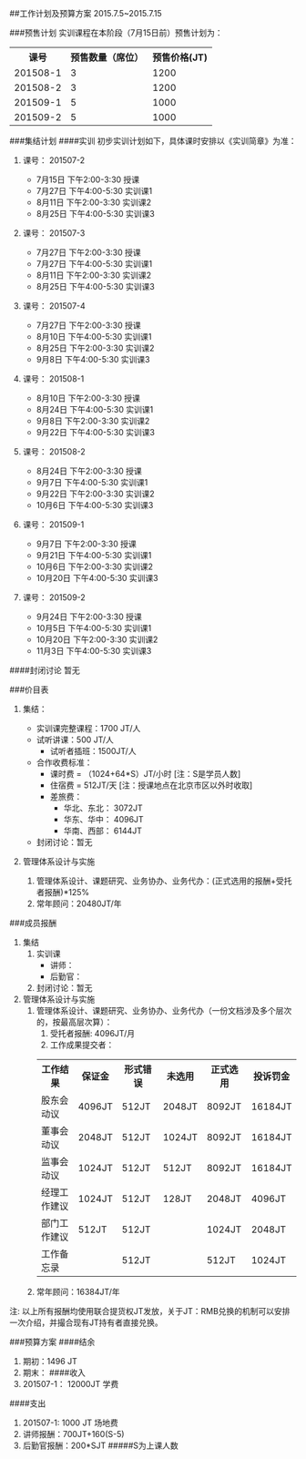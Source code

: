 ##工作计划及预算方案
2015.7.5~2015.7.15

###预售计划
实训课程在本阶段（7月15日前）预售计划为：
<table>
<tr><th>课号</th><th>预售数量（席位）</th><th>预售价格(JT)</th></tr>
<tr><td>201508-1</td><td>3</td><td>1200</td></tr>
<tr><td>201508-2</td><td>3</td><td>1200</td></tr>
<tr><td>201509-1</td><td>5</td><td>1000</td></tr>
<tr><td>201509-2</td><td>5</td><td>1000</td></tr>
</table>

###集结计划
####实训
初步实训计划如下，具体课时安排以《实训简章》为准：

1. 课号： 201507-2
	* 7月15日 下午2:00-3:30 授课
  	* 7月27日 下午4:00-5:30 实训课1
  	* 8月11日 下午2:00-3:30 实训课2
  	* 8月25日 下午4:00-5:30 实训课3

2. 课号： 201507-3
	* 7月27日 下午2:00-3:30 授课
  	* 7月27日 下午4:00-5:30 实训课1
  	* 8月11日 下午2:00-3:30 实训课2
  	* 8月25日 下午4:00-5:30 实训课3

3. 课号： 201507-4
	* 7月27日 下午2:00-3:30 授课
  	* 8月10日 下午4:00-5:30 实训课1
  	* 8月25日 下午2:00-3:30 实训课2
  	* 9月8日 下午4:00-5:30 实训课3

5. 课号： 201508-1
	* 8月10日 下午2:00-3:30 授课
  	* 8月24日 下午4:00-5:30 实训课1
  	* 9月8日 下午2:00-3:30 实训课2
  	* 9月22日 下午4:00-5:30 实训课3

4. 课号： 201508-2
	* 8月24日 下午2:00-3:30 授课
  	* 9月7日 下午4:00-5:30 实训课1
  	* 9月22日 下午2:00-3:30 实训课2
  	* 10月6日 下午4:00-5:30 实训课3

5. 课号： 201509-1
	* 9月7日 下午2:00-3:30 授课
  	* 9月21日 下午4:00-5:30 实训课1
  	* 10月6日 下午2:00-3:30 实训课2
  	* 10月20日 下午4:00-5:30 实训课3

6. 课号： 201509-2
	* 9月24日 下午2:00-3:30 授课
  	* 10月5日 下午4:00-5:30 实训课1
  	* 10月20日 下午2:00-3:30 实训课2
  	* 11月3日 下午4:00-5:30 实训课3

####封闭讨论
暂无

###价目表
1. 集结：
	* 实训课完整课程：1700 JT/人
	* 试听讲课：500 JT/人
		* 试听者插班：1500JT/人 
	* 合作收费标准：
		* 课时费 = （1024+64\*S）JT/小时 [注：S是学员人数]
		* 住宿费 = 512JT/天 [注：授课地点在北京市区以外时收取]
		* 差旅费：
			* 华北、东北：	 3072JT
			* 华东、华中： 	 4096JT
			* 华南、西部：	 6144JT
	* 封闭讨论：暂无

2. 管理体系设计与实施
	1. 管理体系设计、课题研究、业务协办、业务代办：(正式选用的报酬+受托者报酬)*125%
	2. 常年顾问：20480JT/年

###成员报酬
1. 集结
	1. 实训课
		* 讲师：
		* 后勤官：
	2. 封闭讨论：暂无
2. 管理体系设计与实施
	1. 管理体系设计、课题研究、业务协办、业务代办（一份文档涉及多个层次的，按最高层次算）：
		1. 受托者报酬: 4096JT/月
		2. 工作成果提交者：
		<table>
		<tr><th>工作结果</th><th>保证金</th><th>形式错误</th><th>未选用</th><th>正式选用</th><th>投诉罚金</th></tr>
		<tr><td>股东会动议</td><td>4096JT</td><td>512JT</td><td>2048JT</td><td>8092JT</td><td>16184JT</td></tr>
		<tr><td>董事会动议</td><td>2048JT</td><td>512JT</td><td>1024JT</td><td>8092JT</td><td>16184JT</td></tr>
		<tr><td>监事会动议</td><td>1024JT</td><td>512JT</td><td>512JT</td><td>8092JT</td><td>16184JT</td></tr>
		<tr><td>经理工作建议</td><td>1024JT</td><td>512JT</td><td>128JT</td><td>2048JT</td><td>4096JT</td></tr>
		<tr><td>部门工作建议</td><td>512JT</td><td>512JT</td><td></td><td>1024JT</td><td>2048JT</td></tr>
		<tr><td>工作备忘录</td><td></td><td>512JT</td><td></td><td>512JT</td><td>1024JT</td></tr>
		</table>
	2. 常年顾问：16384JT/年

注: 以上所有报酬均使用联合提货权JT发放，关于JT：RMB兑换的机制可以安排一次介绍，并撮合现有JT持有者直接兑换。

###预算方案
####结余
1. 期初：1496 JT
2. 期末：
####收入
1. 201507-1：	12000JT 学费

####支出
1. 201507-1: 	1000 JT 场地费
2. 讲师报酬：700JT+160(S-5)
3. 后勤官报酬：200*SJT
#####S为上课人数
